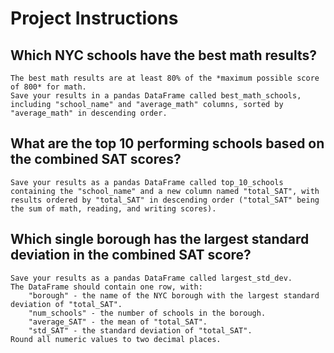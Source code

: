 # Project Instructions

## Which NYC schools have the best math results?

    The best math results are at least 80% of the *maximum possible score of 800* for math.
    Save your results in a pandas DataFrame called best_math_schools, including "school_name" and "average_math" columns, sorted by "average_math" in descending order.

## What are the top 10 performing schools based on the combined SAT scores?

    Save your results as a pandas DataFrame called top_10_schools containing the "school_name" and a new column named "total_SAT", with results ordered by "total_SAT" in descending order ("total_SAT" being the sum of math, reading, and writing scores).

## Which single borough has the largest standard deviation in the combined SAT score?

    Save your results as a pandas DataFrame called largest_std_dev.
    The DataFrame should contain one row, with:
        "borough" - the name of the NYC borough with the largest standard deviation of "total_SAT".
        "num_schools" - the number of schools in the borough.
        "average_SAT" - the mean of "total_SAT".
        "std_SAT" - the standard deviation of "total_SAT".
    Round all numeric values to two decimal places.
